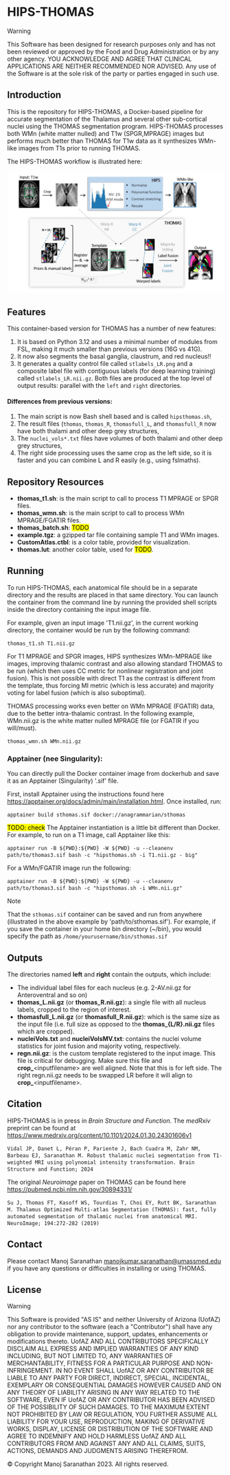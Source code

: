# HIPS-THOMAS

>[!WARNING]
>This Software has been designed for research purposes only and has not been reviewed or approved by the Food and Drug Administration or by any other agency. YOU ACKNOWLEDGE AND AGREE THAT CLINICAL APPLICATIONS ARE NEITHER RECOMMENDED NOR ADVISED. Any use of the Software is at the sole risk of the party or parties engaged in such use.


## Introduction
This is the repository for HIPS-THOMAS, a Docker-based pipeline for accurate segmentation of the Thalamus and several other sub-cortical nuclei using the THOMAS segmentation program. HIPS-THOMAS processes both WMn (white matter nulled) and T1w (SPGR,MPRAGE) images but performs much better than THOMAS for T1w data as it synthesizes WMn-like images from T1s prior to running THOMAS.

The HIPS-THOMAS workflow is illustrated here:

![HIPS-THOMAS workflow](https://github.com/thalamicseg/hipsthomasdocker/blob/rev2/hipsthomas.JPG)


## Features
This container-based version for THOMAS has a number of new features:
1. It is based on Python 3.12 and uses a minimal number of modules from FSL, making it much smaller than previous versions (16G vs 41G).
2. It now also segments the basal ganglia, claustrum, and red nucleus!!
3. It generates a quality control file called `stlabels_LR.png` and a composite label file with contiguous labels (for deep learning training) called `stlabels_LR.nii.gz`. Both files are produced at the top level of output results: parallel with the `left` and `right` directories.

#### Differences from previous versions:
1. The main script is now Bash shell based and is called `hipsthomas.sh`,
2. The result files (`thomas`, `thomas_R`, `thomasfull_L`, and `thomasfull_R` now have both thalami and other deep grey structures,
3. The `nuclei_vols*.txt` files have volumes of both thalami and other deep grey structures,
4. The right side processing uses the same crop as the left side, so it is faster and you can combine L and R easily (e.g., using fslmaths).

## Repository Resources

-  **thomas_t1.sh**: is the main script to call to process T1 MPRAGE or SPGR files.
-  **thomas_wmn.sh**: is the main script to call to process WMn MPRAGE/FGATIR files.
-  **thomas_batch.sh**: <mark>TODO</mark>
-  **example.tgz**: a gzipped tar file containing sample T1 and WMn images.
-  **CustomAtlas.ctbl**: is a color table, provided for visualization.
-  **thomas.lut**: another color table, used for <mark>TODO</mark>.


## Running
To run HIPS-THOMAS, each anatomical file should be in a separate directory and the results are placed in that same directory. You can launch the container from the command line by running the provided shell scripts inside the directory containing the input image file.

For example, given an input image 'T1.nii.gz', in the current working directory, the container would be run by the following command:
```
thomas_t1.sh T1.nii.gz
```

For T1 MPRAGE and SPGR images, HIPS synthesizes WMn-MPRAGE like images, improving thalamic contrast and also allowing standard THOMAS to be run (which then uses CC metric for nonlinear registration and joint fusion). This is not possible with direct T1 as the contrast is different from the template, thus forcing MI metric (which is less accurate) and majority voting for label fusion (which is also suboptimal).

THOMAS processing works even better on WMn MPRAGE (FGATIR) data, due to the better intra-thalamic contrast. In the following example, WMn.nii.gz is the white matter nulled MPRAGE file (or FGATIR if you will/must).
```
thomas_wmn.sh WMn.nii.gz
```


### Apptainer (nee Singularity):

You can directly pull the Docker container image from dockerhub and save it as an Apptainer (Singularity) '.sif' file.

First, install Apptainer using the instructions found here https://apptainer.org/docs/admin/main/installation.html. Once installed, run:
```
apptainer build sthomas.sif docker://anagrammarian/sthomas
```

<mark>TODO: check</mark>
The Apptainer instantiation is a little bit different than Docker. For example, to run on a T1 image, call Apptainer like this:
```
apptainer run -B ${PWD}:${PWD} -W ${PWD} -u --cleanenv path/to/thomas3.sif bash -c "hipsthomas.sh -i T1.nii.gz - big"
```

For a WMn/FGATIR image run the following:
```
apptainer run -B ${PWD}:${PWD} -W ${PWD} -u --cleanenv path/to/thomas3.sif bash -c "hipsthomas.sh -i WMn.nii.gz"
```

>[!NOTE]
>That the `sthomas.sif` container can be saved and run from anywhere (illustrated in the above example by 'path/to/sthomas.sif'). For example, if you save the container in your home bin directory (~/bin), you would specify the path as `/home/yourusername/bin/sthomas.sif`


## Outputs
The directories named **left** and **right** contain the outputs, which include:
- The individual label files for each nucleus (e.g. 2-AV.nii.gz for Anteroventral and so on)
- **thomas_L.nii.gz** (or **thomas_R.nii.gz**): a single file with all nucleus labels, cropped to the region of interest.
- **thomasfull_L.nii.gz** (or **thomasfull_R.nii.gz**): which is the same size as the input file (i.e. full size as opposed to the **thomas_{L/R}.nii.gz** files which are cropped).
- **nucleiVols.txt** and **nucleiVolsMV.txt**: contains the nuclei volume statistics for joint fusion and majority voting, respectively.
- **regn.nii.gz**: is the custom template registered to the input image. This file is critical for debugging. Make sure this file and **crop_**\<inputfilename\> are well aligned. Note that this is for left side. The right regn.nii.gz needs to be swapped LR before it will align to **crop_**\<inputfilename\>. 


## Citation
HIPS-THOMAS is in press in *Brain Structure and Function*. The *medRxiv* preprint can be found at https://www.medrxiv.org/content/10.1101/2024.01.30.24301606v1

	Vidal JP, Danet L, Péran P, Pariente J, Bach Cuadra M, Zahr NM, Barbeau EJ, Saranathan M. Robust thalamic nuclei segmentation from T1-weighted MRI using polynomial intensity transformation. Brain Structure and Function; 2024

The original *Neuroimage* paper on THOMAS can be found here https://pubmed.ncbi.nlm.nih.gov/30894331/

	Su J, Thomas FT, Kasoff WS, Tourdias T, Choi EY, Rutt BK, Saranathan M. Thalamus Optimized Multi-atlas Segmentation (THOMAS): fast, fully automated segmentation of thalamic nuclei from anatomical MRI. NeuroImage; 194:272-282 (2019)


## Contact
Please contact Manoj Saranathan manojkumar.saranathan@umassmed.edu if you have any questions or difficulties in installing or using THOMAS.


## License

>[!WARNING]
>This Software is provided "AS IS" and neither University of Arizona (UofAZ) nor any contributor to the software (each a "Contributor") shall have any obligation to provide maintenance, support, updates, enhancements or modifications thereto. UofAZ AND ALL CONTRIBUTORS SPECIFICALLY DISCLAIM ALL EXPRESS AND IMPLIED WARRANTIES OF ANY KIND INCLUDING, BUT NOT LIMITED TO, ANY WARRANTIES OF MERCHANTABILITY, FITNESS FOR A PARTICULAR PURPOSE AND NON-INFRINGEMENT. IN NO EVENT SHALL UofAZ OR ANY CONTRIBUTOR BE LIABLE TO ANY PARTY FOR DIRECT, INDIRECT, SPECIAL, INCIDENTAL, EXEMPLARY OR CONSEQUENTIAL DAMAGES HOWEVER CAUSED AND ON ANY THEORY OF LIABILITY ARISING IN ANY WAY RELATED TO THE SOFTWARE, EVEN IF UofAZ OR ANY CONTRIBUTOR HAS BEEN ADVISED OF THE POSSIBILITY OF SUCH DAMAGES. TO THE MAXIMUM EXTENT NOT PROHIBITED BY LAW OR REGULATION, YOU FURTHER ASSUME ALL LIABILITY FOR YOUR USE, REPRODUCTION, MAKING OF DERIVATIVE WORKS, DISPLAY, LICENSE OR DISTRIBUTION OF THE SOFTWARE AND AGREE TO INDEMNIFY AND HOLD HARMLESS UofAZ AND ALL CONTRIBUTORS FROM AND AGAINST ANY AND ALL CLAIMS, SUITS, ACTIONS, DEMANDS AND JUDGMENTS ARISING THEREFROM.

© Copyright Manoj Saranathan 2023. All rights reserved.
